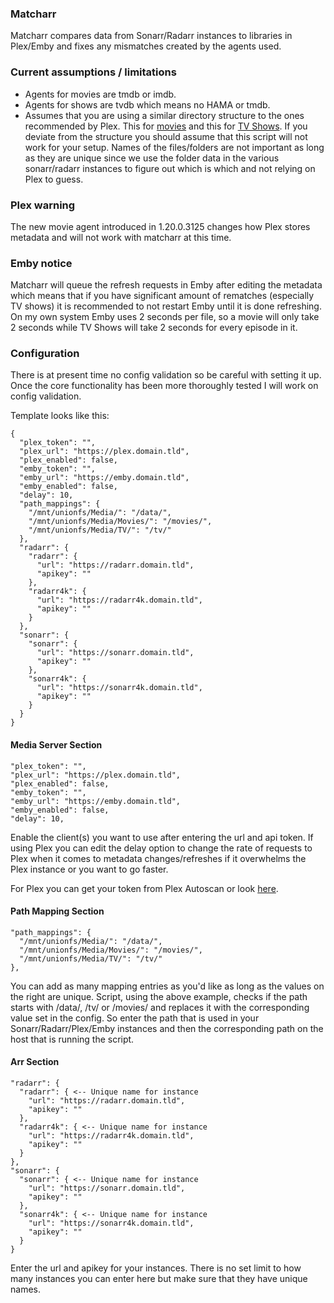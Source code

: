 ### Matcharr
Matcharr compares data from Sonarr/Radarr instances to libraries in Plex/Emby and fixes any mismatches created by the agents used.

### Current assumptions / limitations
* Agents for movies are tmdb or imdb.
* Agents for shows are tvdb which means no HAMA or tmdb.
* Assumes that you are using a similar directory structure to the ones recommended by Plex. 
This for [movies](https://support.plex.tv/articles/naming-and-organizing-your-movie-media-files/) 
and this for [TV Shows](https://support.plex.tv/articles/naming-and-organizing-your-tv-show-files/). 
If you deviate from the structure you should assume that this script will not work for your setup. 
Names of the files/folders are not important as long as they are unique since we use the folder data in 
the various sonarr/radarr instances to figure out which is which and not relying on Plex to guess.

### Plex warning
The new movie agent introduced in 1.20.0.3125 changes how Plex stores metadata and 
will not work with matcharr at this time.

### Emby notice
Matcharr will queue the refresh requests in Emby after editing the metadata which means that if 
you have significant amount of rematches (especially TV shows) it is recommended to not 
restart Emby until it is done refreshing. On my own system Emby uses 2 seconds per file, so a movie 
will only take 2 seconds while TV Shows will take 2 seconds for every episode in it.

### Configuration
There is at present time no config validation so be careful with setting it up. 
Once the core functionality has been more thoroughly tested I will work on config validation.

Template looks like this:

```
{
  "plex_token": "",
  "plex_url": "https://plex.domain.tld",
  "plex_enabled": false,
  "emby_token": "",
  "emby_url": "https://emby.domain.tld",
  "emby_enabled": false,
  "delay": 10,
  "path_mappings": {
    "/mnt/unionfs/Media/": "/data/",
    "/mnt/unionfs/Media/Movies/": "/movies/",
    "/mnt/unionfs/Media/TV/": "/tv/"
  },
  "radarr": {
    "radarr": {
      "url": "https://radarr.domain.tld",
      "apikey": ""
    },
    "radarr4k": {
      "url": "https://radarr4k.domain.tld",
      "apikey": ""
    }
  },
  "sonarr": {
    "sonarr": {
      "url": "https://sonarr.domain.tld",
      "apikey": ""
    },
    "sonarr4k": {
      "url": "https://sonarr4k.domain.tld",
      "apikey": ""
    }
  }
}
```

#### Media Server Section
```
"plex_token": "",
"plex_url": "https://plex.domain.tld",
"plex_enabled": false,
"emby_token": "",
"emby_url": "https://emby.domain.tld",
"emby_enabled": false,
"delay": 10,
```
Enable the client(s) you want to use after entering the url and api token. If using Plex you can edit the delay option to change the rate of requests to Plex when it comes to metadata changes/refreshes if it overwhelms the Plex instance or you want to go faster.

For Plex you can get your token from Plex Autoscan or look [here](https://support.plex.tv/articles/204059436-finding-an-authentication-token-x-plex-token/).

#### Path Mapping Section
```
"path_mappings": {
  "/mnt/unionfs/Media/": "/data/",
  "/mnt/unionfs/Media/Movies/": "/movies/",
  "/mnt/unionfs/Media/TV/": "/tv/"
},
```
You can add as many mapping entries as you'd like as long as the values on the right are unique. Script, using the above example, checks if the path starts with /data/, /tv/ or /movies/ and replaces it with the corresponding value set in the config. So enter the path that is used in your Sonarr/Radarr/Plex/Emby instances and then the corresponding path on the host that is running the script.

#### Arr Section
```
"radarr": {
  "radarr": { <-- Unique name for instance
    "url": "https://radarr.domain.tld",
    "apikey": ""
  },
  "radarr4k": { <-- Unique name for instance
    "url": "https://radarr4k.domain.tld",
    "apikey": ""
  }
},
"sonarr": {
  "sonarr": { <-- Unique name for instance
    "url": "https://sonarr.domain.tld",
    "apikey": ""
  },
  "sonarr4k": { <-- Unique name for instance
    "url": "https://sonarr4k.domain.tld",
    "apikey": ""
  }
}
```
Enter the url and apikey for your instances. There is no set limit to how many instances you can enter here but make sure that they have unique names.